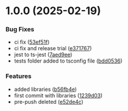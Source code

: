 # 1.0.0 (2025-02-19)


### Bug Fixes

* ci fix ([53ef51f](https://github.com/Digine-Labs/rosettanetjs/commit/53ef51ff28ab931528acdf34fb1926791083ba98))
* ci fix and release trial ([e371767](https://github.com/Digine-Labs/rosettanetjs/commit/e3717678e14ddd04420ff183ec6ccf39e8cd1f42))
* jest to ts-jest ([7aed9ee](https://github.com/Digine-Labs/rosettanetjs/commit/7aed9ee6feb650ef60c1767a90d69fdd348694cd))
* tests folder added to tsconfig file ([bdd0536](https://github.com/Digine-Labs/rosettanetjs/commit/bdd0536340f7429ba82d13ed8ee89a331e755538))


### Features

* added libraries ([b56fb4e](https://github.com/Digine-Labs/rosettanetjs/commit/b56fb4e07cb64851c78e90ca51f753816399fb6d))
* first commit with libraries ([1239d03](https://github.com/Digine-Labs/rosettanetjs/commit/1239d03960cba6fe3d9ca1d8f564a9465ebd7302))
* pre-push deleted ([e52de4c](https://github.com/Digine-Labs/rosettanetjs/commit/e52de4c2ba356ba4d731c3897541e3ff9ff9ad30))
